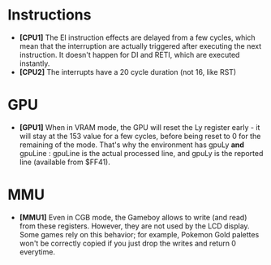 # Instructions

  - **[CPU1]** The EI instruction effects are delayed from a few cycles, which mean that the interruption are actually triggered after executing the next instruction. It doesn't happen for DI and RETI, which are executed instantly.
  - **[CPU2]** The interrupts have a 20 cycle duration (not 16, like RST)

# GPU

  - **[GPU1]** When in VRAM mode, the GPU will reset the Ly register early - it will stay at the 153 value for a few cycles, before being reset to 0 for the remaining of the mode. That's why the environment has gpuLy **and** gpuLine : gpuLine is the actual processed line, and gpuLy is the reported line (available from $FF41).

# MMU

  - **[MMU1]** Even in CGB mode, the Gameboy allows to write (and read) from these registers. However, they are not used by the LCD display. Some games rely on this behavior; for example, Pokemon Gold palettes won't be correctly copied if you just drop the writes and return 0 everytime.
